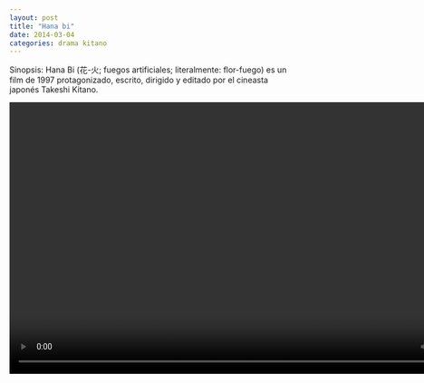 ```yaml
---
layout: post
title: "Hana bi"
date: 2014-03-04
categories: drama kitano
---
```



Sinopsis: Hana Bi (花-火; fuegos artificiales; literalmente: flor-fuego) es un film de 1997 protagonizado, escrito, dirigido y editado por el cineasta japonés Takeshi Kitano.

<div class="text-center">

<video class="center" id="player1" width="854" height="480">

    <source src="/media/drama/hana-bi/hana-bi.mp4" type="video/mp4" title="mp4">

    <track kind="subtitles" src="/media/drama/hana-bi/hana-bi.srt" srclang="es" />
</video>

</div>
